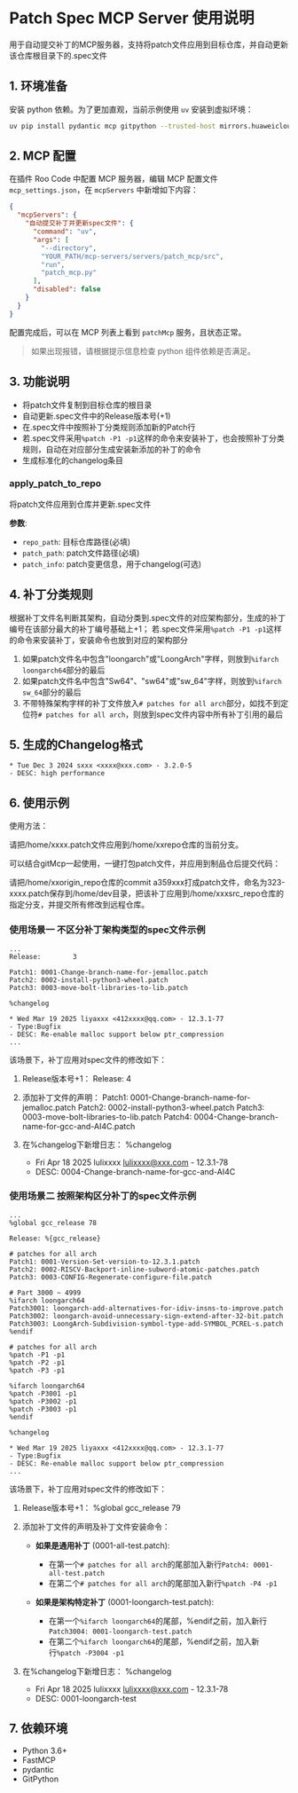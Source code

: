 # Patch Spec MCP Server 使用说明

用于自动提交补丁的MCP服务器，支持将patch文件应用到目标仓库，并自动更新该仓库根目录下的.spec文件

## 1. 环境准备

安装 python 依赖。为了更加直观，当前示例使用 `uv` 安装到虚拟环境：

```bash
uv pip install pydantic mcp gitpython --trusted-host mirrors.huaweicloud.com -i https://mirrors.huaweicloud.com/repository/pypi/simple
```

## 2. MCP 配置

在插件 Roo Code 中配置 MCP 服务器，编辑 MCP 配置文件 `mcp_settings.json`，在 `mcpServers` 中新增如下内容：

```json
{
  "mcpServers": {
    "自动提交补丁并更新spec文件": {
      "command": "uv",
      "args": [
        "--directory",
        "YOUR_PATH/mcp-servers/servers/patch_mcp/src",
        "run",
        "patch_mcp.py"
      ],
      "disabled": false
    }
  }
}
```

配置完成后，可以在 MCP 列表上看到 `patchMcp` 服务，且状态正常。

> 如果出现报错，请根据提示信息检查 python 组件依赖是否满足。

## 3. 功能说明

- 将patch文件复制到目标仓库的根目录
- 自动更新.spec文件中的Release版本号(+1)
- 在.spec文件中按照补丁分类规则添加新的Patch行
- 若.spec文件采用`%patch -P1 -p1`这样的命令来安装补丁，也会按照补丁分类规则，自动在对应部分生成安装新添加的补丁的命令
- 生成标准化的changelog条目

### apply_patch_to_repo

将patch文件应用到仓库并更新.spec文件

**参数**:
- `repo_path`: 目标仓库路径(必填)
- `patch_path`: patch文件路径(必填)
- `patch_info`: patch变更信息，用于changelog(可选)

## 4. 补丁分类规则

根据补丁文件名判断其架构，自动分类到.spec文件的对应架构部分，生成的补丁编号在该部分最大的补丁编号基础上+1；
若.spec文件采用`%patch -P1 -p1`这样的命令来安装补丁，安装命令也放到对应的架构部分

1. 如果patch文件名中包含"loongarch"或"LoongArch"字样，则放到`%ifarch loongarch64`部分的最后
2. 如果patch文件名中包含"Sw64"、"sw64"或"sw_64"字样，则放到`%ifarch sw_64`部分的最后
3. 不带特殊架构字样的补丁文件放入`# patches for all arch`部分，如找不到定位符`# patches for all arch`，则放到spec文件内容中所有补丁引用的最后

## 5. 生成的Changelog格式

```text
* Tue Dec 3 2024 sxxx <xxxx@xxx.com> - 3.2.0-5
- DESC: high performance
```

## 6. 使用示例

使用方法：

请把/home/xxxx.patch文件应用到/home/xxrepo仓库的当前分支。

可以结合gitMcp一起使用，一键打包patch文件，并应用到制品仓后提交代码：

请把/home/xxorigin_repo仓库的commit a359xxx打成patch文件，命名为323-xxxx.patch保存到/home/dev目录，把该补丁应用到/home/xxxsrc_repo仓库的指定分支，并提交所有修改到远程仓库。

### 使用场景一 不区分补丁架构类型的spec文件示例

```spec
...
Release:        3

Patch1: 0001-Change-branch-name-for-jemalloc.patch
Patch2: 0002-install-python3-wheel.patch
Patch3: 0003-move-bolt-libraries-to-lib.patch

%changelog

* Wed Mar 19 2025 liyaxxx <412xxxx@qq.com> - 12.3.1-77
- Type:Bugfix
- DESC: Re-enable malloc support below ptr_compression
...
```

该场景下，补丁应用对spec文件的修改如下：

1. Release版本号+1： 
   Release:        4

2. 添加补丁文件的声明：
   Patch1: 0001-Change-branch-name-for-jemalloc.patch
   Patch2: 0002-install-python3-wheel.patch
   Patch3: 0003-move-bolt-libraries-to-lib.patch
   Patch4: 0004-Change-branch-name-for-gcc-and-AI4C.patch

3. 在%changelog下新增日志：
   %changelog
   * Fri Apr 18 2025 lulixxxx <lulixxxx@xxx.com> - 12.3.1-78
   - DESC: 0004-Change-branch-name-for-gcc-and-AI4C

### 使用场景二 按照架构区分补丁的spec文件示例

```spec
...
%global gcc_release 78

Release: %{gcc_release}

# patches for all arch
Patch1: 0001-Version-Set-version-to-12.3.1.patch
Patch2: 0002-RISCV-Backport-inline-subword-atomic-patches.patch
Patch3: 0003-CONFIG-Regenerate-configure-file.patch

# Part 3000 ~ 4999
%ifarch loongarch64
Patch3001: loongarch-add-alternatives-for-idiv-insns-to-improve.patch
Patch3002: loongarch-avoid-unnecessary-sign-extend-after-32-bit.patch
Patch3003: LoongArch-Subdivision-symbol-type-add-SYMBOL_PCREL-s.patch
%endif

# patches for all arch
%patch -P1 -p1
%patch -P2 -p1
%patch -P3 -p1

%ifarch loongarch64
%patch -P3001 -p1
%patch -P3002 -p1
%patch -P3003 -p1
%endif

%changelog

* Wed Mar 19 2025 liyaxxx <412xxxx@qq.com> - 12.3.1-77
- Type:Bugfix
- DESC: Re-enable malloc support below ptr_compression
...
```

该场景下，补丁应用对spec文件的修改如下：

1. Release版本号+1： %global gcc_release 79

2. 添加补丁文件的声明及补丁文件安装命令：
   - **如果是通用补丁** (0001-all-test.patch):
     - 在第一个`# patches for all arch`的尾部加入新行`Patch4: 0001-all-test.patch`
     - 在第二个`# patches for all arch`的尾部加入新行`%patch -P4 -p1`

   - **如果是架构特定补丁** (0001-loongarch-test.patch):
     - 在第一个`%ifarch loongarch64`的尾部，%endif之前，加入新行`Patch3004: 0001-loongarch-test.patch`
     - 在第二个`%ifarch loongarch64`的尾部，%endif之前，加入新行`%patch -P3004 -p1`

3. 在%changelog下新增日志：
   %changelog
   * Fri Apr 18 2025 lulixxxx <lulixxxx@xxx.com> - 12.3.1-78
   - DESC: 0001-loongarch-test

## 7. 依赖环境

- Python 3.6+
- FastMCP
- pydantic
- GitPython